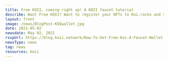 ```yaml
---
title: Free KOII, coming right up! A KOII faucet tutorial
describe: Want Free KOII? Want to register your NFTs to Koi.rocks and start earning attention rewards now? Learn how!
layout: front
image: /news/BlogPost-KOIwallet.jpg
date: 2021-05-02
newsdate: May 02, 2021
rsvpUrl: https://blog.koii.network/How-To-Get-Free-Koi-A-Faucet-Wallet-Tutorial/
newsType: news
tag: news
resources: koii
---
```

